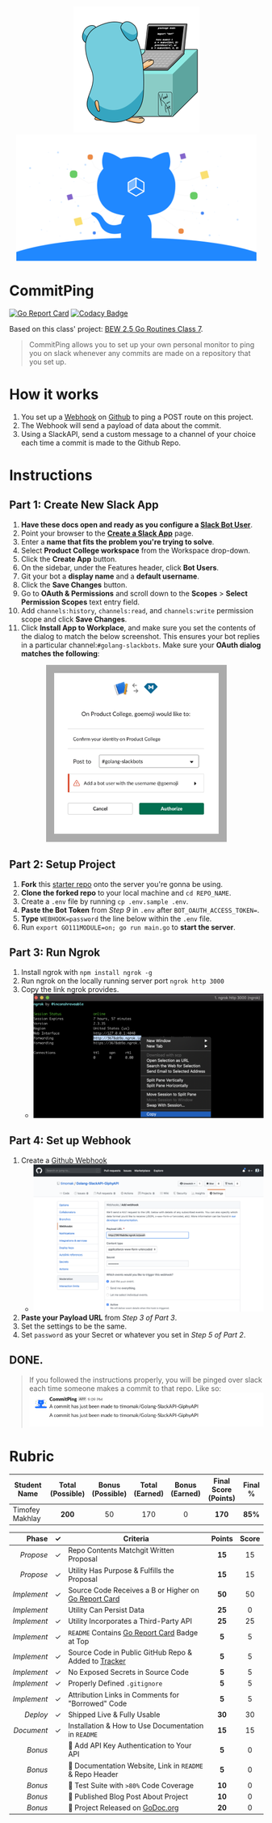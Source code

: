 <p align="center">
  <img src="gopher-typing.gif" height="250">
  <img src="github-ping.png" height="250">
</p>

# CommitPing
[![Go Report Card](https://goreportcard.com/badge/github.com/timomak/Golang-SlackAPI-GiphyAPI)](https://goreportcard.com/report/github.com/timomak/Golang-SlackAPI-GiphyAPI) [![Codacy Badge](https://api.codacy.com/project/badge/Grade/2062fd832bb04eb788cda5ce130b427c)](https://www.codacy.com/manual/timomak/Golang-SlackAPI-GiphyAPI?utm_source=github.com&amp;utm_medium=referral&amp;utm_content=timomak/Golang-SlackAPI-GiphyAPI&amp;utm_campaign=Badge_Grade)

Based on this class' project: [BEW 2.5 Go Routines Class 7](https://github.com/Make-School-Courses/BEW-2.5-Strongly-Typed-Ecosystems/blob/master/Lessons/Lesson07.md).

> CommitPing allows you to set up your own personal monitor to ping you on slack whenever any commits are made on a repository that you set up.

# How it works
1. You set up a [Webhook](https://www.google.com/url?sa=t&rct=j&q=&esrc=s&source=web&cd=30&cad=rja&uact=8&ved=2ahUKEwiArPLKwa7mAhVHRqwKHRVuDLwQmhMwHXoECA0QAg&url=https%3A%2F%2Fen.wikipedia.org%2Fwiki%2FWebhook&usg=AOvVaw2MS8FR1GZ18Pjr-5QHZKf0) on [Github](https://www.google.com/url?sa=t&rct=j&q=&esrc=s&source=web&cd=28&cad=rja&uact=8&ved=2ahUKEwidt_vlwa7mAhUFM6wKHYLdBmUQFjAbegQIDRAR&url=https%3A%2F%2Fhelp.github.com%2Fen%2Fgithub%2Fextending-github%2Fabout-webhooks&usg=AOvVaw1HbZjUHemVLYJvU82LzqTW) to ping a POST route on this project. 
1. The Webhook will send a payload of data about the commit. 
1. Using a SlackAPI, send a custom message to a channel of your choice each time a commit is made to the Github Repo. 

# Instructions
## Part 1: Create New Slack App

1. **Have these docs open and ready as you configure a [Slack Bot User](https://api.slack.com/bot-users)**.
2. Point your browser to the **[Create a Slack App]((https://api.slack.com/apps?new_app=1))** page.
3. Enter a **name that fits the problem you're trying to solve**.
4. Select **Product College workspace** from the Workspace drop-down.
5. Click the **Create App** button.
6. On the sidebar, under the Features header, click **Bot Users**.
7. Git your bot a **display name** and a **default username**.
8. Click the **Save Changes** button.
9. Go to **OAuth & Permissions** and scroll down to the **Scopes** > **Select Permission Scopes** text entry field.
10. Add `channels:history`, `channels:read`, and `channels:write` permission scope and click **Save Changes**.
11. Click **Install App to Workplace**, and make sure you set the contents of the  dialog to match the below screenshot. This ensures your bot replies in a particular channel:`#golang-slackbots`. Make sure your **OAuth dialog matches the following**:

<p align="center">
  <img src="oauth-enable.png" height="350">
</p>

## Part 2: Setup Project

1. **Fork** this [starter repo](https://github.com/timomak/Golang-SlackAPI-GiphyAPI) onto the server you're gonna be using. 
2. **Clone the forked repo** to your local machine and `cd REPO_NAME`.
3. Create a `.env` file by running `cp .env.sample .env`.
4. **Paste the Bot Token** from *Step 9* in `.env` after `BOT_OAUTH_ACCESS_TOKEN=`.
5. **Type** `WEBHOOK=password` the line below within the `.env` file. 
6. Run `export GO111MODULE=on; go run main.go` to **start the server**.

## Part 3: Run Ngrok
1. Install ngrok with `npm install ngrok -g`
1. Run ngrok on the locally running server port `ngrok http 3000`
1. Copy the link ngrok provides.
    * ![ngrok](ngrok.png)

## Part 4: Set up Webhook
1. Create a [Github Webhook](https://www.google.com/url?sa=t&rct=j&q=&esrc=s&source=web&cd=28&cad=rja&uact=8&ved=2ahUKEwidt_vlwa7mAhUFM6wKHYLdBmUQFjAbegQIDRAR&url=https%3A%2F%2Fhelp.github.com%2Fen%2Fgithub%2Fextending-github%2Fabout-webhooks&usg=AOvVaw1HbZjUHemVLYJvU82LzqTW)
    * ![Webhook](Webhook.png)
1. **Paste your Payload URL** from *Step 3 of Part 3*. 
1. Set the settings to be the same. 
1. Set `password` as your Secret or whatever you set in *Step 5 of Part 2*.

## DONE.
> If you followed the instructions properly, you will be pinged over slack each time someone makes a commit to that repo. Like so: 
![](ping.png)

# Rubric

| Student Name      | Total<br>(Possible) | Bonus<br>(Possible) | Total<br>(Earned) | Bonus<br>(Earned) | Final Score<br>(Points) | Final % |
| ----------------- | :-----------------: | :-----------------: | :---------------: | :---------------: | :---------------------: | :-----: |
| Timofey Makhlay |       **200**       |       50       |               170    |       0            |           **170**              |    **85%**     |

|       Phase |  ✓  | Criteria                                                                            | Points | Score |
| ----------: | :-: | ----------------------------------------------------------------------------------- | :----: | :---: |
|   _Propose_ |  ✓   | Repo Contents Matchgit Written Proposal                             | **15** |    15   |
|   _Propose_ |  ✓  | Utility Has Purpose & Fulfills the Proposal                                         | **15** |   15    |
| _Implement_ |   ✓  | Source Code Receives a B or Higher on [Go Report Card](https://goreportcard.com)    | **50** |    50   |
| _Implement_ |     | Utility Can Persist Data                                                            | **25** |   0    |
| _Implement_ |  ✓   | Utility Incorporates a Third-Party API                                              | **25** |   25    |
| _Implement_ |  ✓   | `README` Contains [Go Report Card](https://goreportcard.com) Badge at Top           |  **5** |    5   |
| _Implement_ |  ✓   | Source Code in Public GitHub Repo & Added to [Tracker](https://make.sc/trackbew2.5) |  **5** |   5    |
| _Implement_ |  ✓   | No Exposed Secrets in Source Code                                                   |  **5** |    5   |
| _Implement_ |  ✓   | Properly Defined `.gitignore`                                                       |  **5** |   5    |
| _Implement_ |  ✓   | Attribution Links in Comments for "Borrowed" Code                                   |  **5** |    5   |
|    _Deploy_ |  ✓   | Shipped Live & Fully Usable                                                         | **30** |    30   |
|  _Document_ | ✓    | Installation & How to Use Documentation in `README`                                 | **15** |    15   |
|     _Bonus_ |     | 🌟 Add API Key Authentication to Your API                                           | **5**  |   0    |
|     _Bonus_ |     | 🌟 Documentation Website, Link in `README` & Repo Header                            | **5**  |   0    |
|     _Bonus_ |     | 🌟 Test Suite with `>80%` Code Coverage                                             | **10** |    0   |
|     _Bonus_ |     | 🌟 Published Blog Post About Project                                                | **10** |    0   |
|     _Bonus_ |     | 🌟 Project Released on [GoDoc.org](https://godoc.org)                               | **20** |    0   |